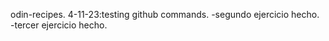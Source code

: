  odin-recipes.
4-11-23:testing github commands.
-segundo ejercicio hecho.
-tercer ejercicio hecho.

